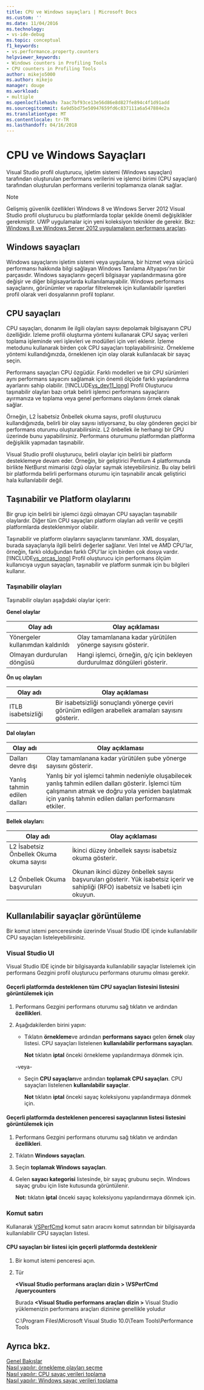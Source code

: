 ```yaml
---
title: CPU ve Windows sayaçları | Microsoft Docs
ms.custom: ''
ms.date: 11/04/2016
ms.technology:
- vs-ide-debug
ms.topic: conceptual
f1_keywords:
- vs.performance.property.counters
helpviewer_keywords:
- Windows counters in Profiling Tools
- CPU counters in Profiling Tools
author: mikejo5000
ms.author: mikejo
manager: douge
ms.workload:
- multiple
ms.openlocfilehash: 7aac7bf93ce13e56d86e8d827fe894c4f1d91add
ms.sourcegitcommit: 6a9d5bd75e50947659fd6c837111a6a547884e2a
ms.translationtype: MT
ms.contentlocale: tr-TR
ms.lasthandoff: 04/16/2018
---
```

# <a name="cpu-and-windows-counters"></a>CPU ve Windows Sayaçları

Visual Studio profil oluşturucu, işletim sistemi (Windows sayaçları) tarafından oluşturulan performans verilerini ve işlemci birimi (CPU sayaçları) tarafından oluşturulan performans verilerini toplamanıza olanak sağlar.

> [!NOTE]
> Gelişmiş güvenlik özellikleri Windows 8 ve Windows Server 2012 Visual Studio profil oluşturucu bu platformlarda toplar şekilde önemli değişiklikler gerekmiştir. UWP uygulamalar için yeni koleksiyon teknikler de gerekir. Bkz: [Windows 8 ve Windows Server 2012 uygulamaların performans araçları](../profiling/performance-tools-on-windows-8-and-windows-server-2012-applications.md).

## <a name="windows-counters"></a>Windows sayaçları

Windows sayaçlarını işletim sistemi veya uygulama, bir hizmet veya sürücü performansı hakkında bilgi sağlayan Windows Tanılama Altyapısı'nın bir parçasıdır. Windows sayaçlarını geçerli bilgisayar yapılandırmasına göre değişir ve diğer bilgisayarlarda kullanılamayabilir. Windows performans sayaçlarını, görünümler ve raporlar filtrelemek için kullanılabilir işaretleri profil olarak veri dosyalarının profil toplanır.

## <a name="cpu-counters"></a>CPU sayaçları

CPU sayaçları, donanım ile ilgili olayları sayısı depolamak bilgisayarın CPU özelliğidir. İzleme profili oluşturma yöntemi kullanarak CPU sayaç verileri toplama işleminde veri işlevleri ve modülleri için veri eklenir. İzleme metodunu kullanarak birden çok CPU sayaçları toplayabilirsiniz. Örnekleme yöntemi kullandığınızda, örneklenen için olay olarak kullanılacak bir sayaç seçin.

Performans sayaçları CPU özgüdür. Farklı modelleri ve bir CPU sürümleri aynı performans sayacını sağlamak için önemli ölçüde farklı yapılandırma ayarlarını sahip olabilir. [!INCLUDE[vs_dev11_long](../data-tools/includes/vs_dev11_long_md.md)] Profil Oluşturucu taşınabilir olayları bazı ortak belirli işlemci performans sayaçlarını ayırmanıza ve toplama veya genel performans olaylarını örnek olanak sağlar.

Örneğin, L2 İsabetsiz Önbellek okuma sayısı, profil oluşturucu kullandığınızda, belirli bir olay sayısı istiyorsanız, bu olay gönderen geçici bir performans oturumu oluşturabilirsiniz. L2 önbellek ile herhangi bir CPU üzerinde bunu yapabilirsiniz. Performans oturumunu platformdan platforma değişiklik yapmadan taşınabilir.

Visual Studio profil oluşturucu, belirli olaylar için belirli bir platform desteklemeye devam eder. Örneğin, bir geliştirici Pentium 4 platformunda birlikte NetBurst mimarisi özgü olaylar saymak isteyebilirsiniz. Bu olay belirli bir platformda belirli performans oturumu için taşınabilir ancak geliştirici hala kullanılabilir değil.

## <a name="portable-and-platform-events"></a>Taşınabilir ve Platform olaylarını

Bir grup için belirli bir işlemci özgü olmayan CPU sayaçları taşınabilir olaylardır. Diğer tüm CPU sayaçları platform olayları adı verilir ve çeşitli platformlarda desteklenmiyor olabilir.

 Taşınabilir ve platform olaylarını sayaçlarını tanımlanır. XML dosyaları, burada sayaçlarıyla ilgili belirli değerler sağlanır. Veri Intel ve AMD CPU'lar, örneğin, farklı olduğundan farklı CPU'lar için birden çok dosya vardır. [!INCLUDE[vs_orcas_long](../debugger/includes/vs_orcas_long_md.md)] Profil oluşturucu için performans ölçüm kullanıcıya uygun sayaçları, taşınabilir ve platform sunmak için bu bilgileri kullanır.

### <a name="portable-events"></a>Taşınabilir olayları

Taşınabilir olayları aşağıdaki olaylar içerir:

**Genel olaylar**

|Olay adı|Olay açıklaması|
|----------------|-----------------------|
|Yönergeler kullanımdan kaldırıldı|Olay tamamlanana kadar yürütülen yönerge sayısını gösterir.|
|Olmayan durdurulan döngüsü|Hangi işlemci, örneğin, g/ç için bekleyen durdurulmaz döngüleri gösterir.|

**Ön uç olayları**

|Olay adı|Olay açıklaması|
|----------------|-----------------------|
|ITLB isabetsizliği|Bir isabetsizliği sonuçlandı yönerge çeviri görünüm edilgen arabellek aramaları sayısını gösterir.|

**Dal olayları**

|Olay adı|Olay açıklaması|
|----------------|-----------------------|
|Dalları devre dışı|Olay tamamlanana kadar yürütülen şube yönerge sayısını gösterir.|
|Yanlış tahmin edilen dalları|Yanlış bir yol işlemci tahmin nedeniyle oluşabilecek yanlış tahmin edilen dalları gösterir. İşlemci tüm çalışmanın atmak ve doğru yola yeniden başlatmak için yanlış tahmin edilen dalları performansını etkiler.|

**Bellek olayları:**

|Olay adı|Olay açıklaması|
|----------------|-----------------------|
|L2 İsabetsiz Önbellek Okuma okuma sayısı|İkinci düzey önbellek sayısı isabetsiz okuma gösterir.|
|L2 Önbellek Okuma başvuruları|Okunan ikinci düzey önbellek sayısı başvuruları gösterir. Yük isabetsiz içerir ve sahipliği (RFO) isabetsiz ve İsabeti için okuyun.|

## <a name="viewing-available-counters"></a>Kullanılabilir sayaçlar görüntüleme

Bir komut istemi penceresinde üzerinde Visual Studio IDE içinde kullanılabilir CPU sayaçları listeleyebilirsiniz.

### <a name="visual-studio-ui"></a>Visual Studio UI

Visual Studio IDE içinde bir bilgisayarda kullanılabilir sayaçlar listelemek için performans Gezgini profil oluşturucu performans oturumu olması gerekir.

#### <a name="to-view-a-list-of-a-list-of-all-cpu-counters-that-are-supported-on-the-current-platform"></a>Geçerli platformda desteklenen tüm CPU sayaçları listesini listesini görüntülemek için

1. Performans Gezgini performans oturumu sağ tıklatın ve ardından **özellikleri**.

2. Aşağıdakilerden birini yapın:

    -   Tıklatın **örnekleme**ve ardından **performans sayacı** gelen **örnek** olay listesi. CPU sayaçları listelenen **kullanılabilir performans sayaçları**.

         **Not** tıklatın **iptal** önceki örnekleme yapılandırmaya dönmek için.

     -veya-

    -   Seçin **CPU sayaçları**ve ardından **toplamak CPU sayaçları**. CPU sayaçları listelenen **kullanılabilir sayaçlar**.

         **Not** tıklatın **iptal** önceki sayaç koleksiyonu yapılandırmaya dönmek için.

#### <a name="to-view-a-list-of-a-list-of-window-counters-that-are-supported-on-the-current-platform"></a>Geçerli platformda desteklenen penceresi sayaçlarının listesi listesini görüntülemek için

1. Performans Gezgini performans oturumu sağ tıklatın ve ardından **özellikleri**.

2. Tıklatın **Windows sayaçları**.

3. Seçin **toplamak Windows sayaçları**.

4. Gelen **sayacı kategorisi** listesinde, bir sayaç grubunu seçin. Windows sayaç grubu için liste kutusunda görüntülenir.

     **Not:** tıklatın **iptal** önceki sayaç koleksiyonu yapılandırmaya dönmek için.

### <a name="command-line"></a>Komut satırı

Kullanarak [VSPerfCmd](../profiling/vsperfcmd.md) komut satırı aracını komut satırından bir bilgisayarda kullanılabilir CPU sayaçları listesi.

#### <a name="to-list-of-cpu-counters-that-are-supported-on-the-current-platform"></a>CPU sayaçları bir listesi için geçerli platformda desteklenir

1. Bir komut istemi penceresi açın.

2. Tür

     **\<Visual Studio performans araçları dizin > \VSPerfCmd /querycounters**

     Burada  **\<Visual Studio performans araçları dizin >** Visual Studio yüklemenizin performans araçları dizinine genellikle yoludur

     C:\Program Files\Microsoft Visual Studio 10.0\Team Tools\Performance Tools

## <a name="see-also"></a>Ayrıca bkz.

[Genel Bakışlar](../profiling/overviews-performance-tools.md)  
[Nasıl yapılır: örnekleme olayları seçme](../profiling/how-to-choose-sampling-events.md)  
[Nasıl yapılır: CPU sayaç verileri toplama](../profiling/how-to-collect-cpu-counter-data.md)  
[Nasıl yapılır: Windows sayaç verileri toplama](../profiling/how-to-collect-windows-counter-data.md)